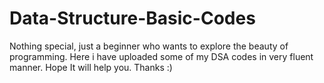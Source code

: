 # Data-Structure-Basic-Codes
Nothing special, just a beginner who wants to explore the beauty of programming. Here i have uploaded some of my DSA codes in very fluent manner. Hope It will help you. Thanks :)
